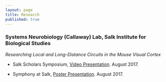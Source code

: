 ```yaml
---
layout: page
title: Research
published: true
---
```


### Systems Neurobiology (Callaway) Lab, Salk Institute for Biological Studies


_Researching Local and Long-Distance Circuits in the Mouse Visual Cortex_ 

- Salk Scholars Symposium, [Video Presentation](https://www.youtube.com/watch?v=e9wlPSK0rc8). August 2017.
    
- Symphony at Salk, [Poster Presentation](rehanbchinoy.github.io/salkposter.pdf). August 2017.

